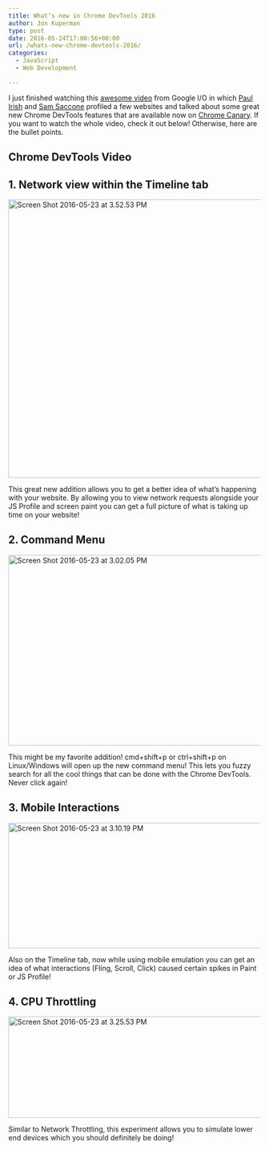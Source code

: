 ```yaml
---
title: What’s new in Chrome DevTools 2016
author: Jon Kuperman
type: post
date: 2016-05-24T17:00:56+00:00
url: /whats-new-chrome-devtools-2016/
categories:
  - JavaScript
  - Web Development

---
```

I just finished watching this [awesome video][1] from Google I/O in which [Paul Irish][2] and [Sam Saccone][3] profiled a few websites and talked about some great new Chrome DevTools features that are available now on [Chrome Canary][4]. If you want to watch the whole video, check it out below! Otherwise, here are the bullet points.

## Chrome DevTools Video



## 1. Network view within the Timeline tab

[<img class="aligncenter size-full wp-image-975" src="https://codeplanet.io/wp-content/uploads/2016/05/Screen-Shot-2016-05-23-at-3.52.53-PM.png" alt="Screen Shot 2016-05-23 at 3.52.53 PM" width="785" height="555" />][5]

This great new addition allows you to get a better idea of what&#8217;s happening with your website. By allowing you to view network requests alongside your JS Profile and screen paint you can get a full picture of what is taking up time on your website!

## 2. Command Menu

[<img class="aligncenter size-full wp-image-977" src="https://codeplanet.io/wp-content/uploads/2016/05/Screen-Shot-2016-05-23-at-3.02.05-PM.png" alt="Screen Shot 2016-05-23 at 3.02.05 PM" width="538" height="380" />][6]

This might be my favorite addition! cmd+shift+p or ctrl+shift+p on Linux/Windows will open up the new command menu! This lets you fuzzy search for all the cool things that can be done with the Chrome DevTools. Never click again!

## 3. Mobile Interactions

[<img class="aligncenter size-full wp-image-979" src="https://codeplanet.io/wp-content/uploads/2016/05/Screen-Shot-2016-05-23-at-3.10.19-PM.png" alt="Screen Shot 2016-05-23 at 3.10.19 PM" width="604" height="250" />][7]

Also on the Timeline tab, now while using mobile emulation you can get an idea of what interactions (Fling, Scroll, Click) caused certain spikes in Paint or JS Profile!

## 4. CPU Throttling

[<img class="aligncenter size-full wp-image-981" src="https://codeplanet.io/wp-content/uploads/2016/05/Screen-Shot-2016-05-23-at-3.25.53-PM.png" alt="Screen Shot 2016-05-23 at 3.25.53 PM" width="569" height="202" />][8]

Similar to Network Throttling, this experiment allows you to simulate lower end devices which you should definitely be doing!

 [1]: https://www.youtube.com/watch?v=iMqi55rcR00
 [2]: https://twitter.com/paul_irish
 [3]: https://twitter.com/samccone
 [4]: https://www.google.com/chrome/browser/canary.html
 [5]: https://codeplanet.io/wp-content/uploads/2016/05/Screen-Shot-2016-05-23-at-3.52.53-PM.png
 [6]: https://codeplanet.io/wp-content/uploads/2016/05/Screen-Shot-2016-05-23-at-3.02.05-PM.png
 [7]: https://codeplanet.io/wp-content/uploads/2016/05/Screen-Shot-2016-05-23-at-3.10.19-PM.png
 [8]: https://codeplanet.io/wp-content/uploads/2016/05/Screen-Shot-2016-05-23-at-3.25.53-PM.png